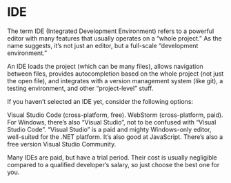 # IDE

The term IDE (Integrated Development Environment) refers to a powerful editor with many features that usually operates on a “whole project.” As the name suggests, it’s not just an editor, but a full-scale “development environment.”

An IDE loads the project (which can be many files), allows navigation between files, provides autocompletion based on the whole project (not just the open file), and integrates with a version management system (like git), a testing environment, and other “project-level” stuff.

If you haven’t selected an IDE yet, consider the following options:

Visual Studio Code (cross-platform, free).
WebStorm (cross-platform, paid).
For Windows, there’s also “Visual Studio”, not to be confused with “Visual Studio Code”. “Visual Studio” is a paid and mighty Windows-only editor, well-suited for the .NET platform. It’s also good at JavaScript. There’s also a free version Visual Studio Community.

Many IDEs are paid, but have a trial period. Their cost is usually negligible compared to a qualified developer’s salary, so just choose the best one for you.